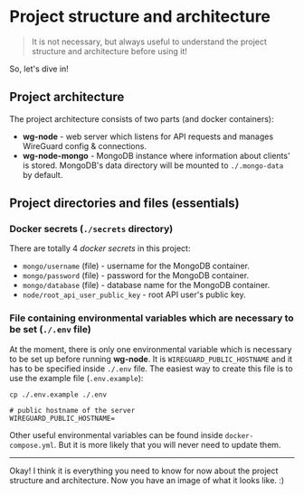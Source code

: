 # Project structure and architecture

> It is not necessary, but always useful to understand the project structure and architecture before using it!

So, let's dive in!

## Project architecture

The project architecture consists of two parts (and docker containers):

- **wg-node** - web server which listens for API requests and manages WireGuard config & connections.
- **wg-node-mongo** - MongoDB instance where information about clients' is stored.
  MongoDB's data directory will be mounted to `./.mongo-data` by default.

## Project directories and files (essentials)

### Docker secrets (`./secrets` directory)

There are totally 4 _docker secrets_ in this project:

- `mongo/username` (file) - username for the MongoDB container.
- `mongo/password` (file) - password for the MongoDB container.
- `mongo/database` (file) - database name for the MongoDB container.
- `node/root_api_user_public_key` - root API user's public key.

### File containing environmental variables which are necessary to be set (`./.env` file)

At the moment, there is only one environmental variable which is necessary to be set up before running
**wg-node**. It is `WIREGUARD_PUBLIC_HOSTNAME` and it has to be specified inside `./.env` file.
The easiest way to create this file is to use the example file (`.env.example`):

```shell
cp ./.env.example ./.env
```

```dotenv title=".env"
# public hostname of the server
WIREGUARD_PUBLIC_HOSTNAME=
```

Other useful environmental variables can be found inside `docker-compose.yml`.
But it is more likely that you will never need to update them.

---

Okay! I think it is everything you need to know for now about the project structure and architecture.
Now you have an image of what it looks like. :)